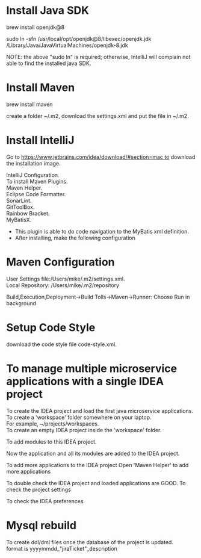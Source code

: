 
# Install Java SDK

brew install openjdk@8   

sudo ln -sfn /usr/local/opt/openjdk@8/libexec/openjdk.jdk /Library/Java/JavaVirtualMachines/openjdk-8.jdk 

NOTE: the above "sudo ln" is required; otherwise, IntelliJ will complain not able to find the installed java SDK. 

# Install Maven

brew install maven 

create a folder ~/.m2, download the settings.xml and put the file in ~/.m2.
# Install IntelliJ

Go to https://www.jetbrains.com/idea/download/#section=mac to download the installation image.   

IntelliJ Configuration.   
To install Maven Plugins.  
Maven Helper.  
Eclipse Code Formatter.  
SonarLint.  
GitToolBox.  
Rainbow Bracket.  
MyBatisX.  
- This plugin is able to do code navigation to the MyBatis xml definition.   
- After installing, make the following configuration

# Maven Configuration

User Settings file:/Users/mike/.m2/settings.xml.  
Local Repository: /Users/mike/.m2/repository   

Build,Execution,Deployment->Build Tolls->Maven->Runner: Choose Run in background

# Setup Code Style
download the code style file code-style.xml.  
# To manage multiple microservice applications with a single IDEA project

To create the IDEA project and load the first java microservice applications.   
To create a 'workspace' folder somewhere on your laptop.  
For example, ~/projects/workspaces.  
To create an empty IDEA project inside the 'workspace' folder.  

To add modules to this IDEA project.   

Now the application and all its modules are added to the IDEA project.   

To add more applications to the IDEA project
Open 'Maven Helper' to add more applications

To double check the IDEA project and loaded applications are GOOD.
To check the project settings

To check the IDEA preferences

# Mysql rebuild
To create ddl/dml files once the database of the project is updated.  
format is yyyymmdd_"jiraTicket"_description







